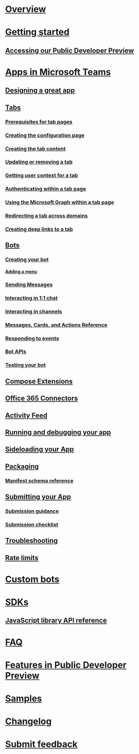 ﻿# [Overview](index.md)
# [Getting started](setup.md)
## [Accessing our Public Developer Preview](publicpreview.md)
# [Apps in Microsoft Teams](teamsapps.md)
## [Designing a great app](design.md)
## [Tabs](tabs.md)
### [Prerequisites for tab pages](prerequisites.md)
### [Creating the configuration page](createconfigpage.md)
### [Creating the tab content](createcontentpage.md)
### [Updating or removing a tab](updateremove.md)
### [Getting user context for a tab](getusercontext.md)
### [Authenticating within a tab page](auth.md)
### [Using the Microsoft Graph within a tab page](graph.md)
### [Redirecting a tab across domains](crossdomain.md)
### [Creating deep links to a tab](deeplinks.md)
## [Bots](bots.md)
### [Creating your bot](botscreate.md)
#### [Adding a menu](botmenu.md)
### [Sending Messages](botsconversation.md)
### [Interacting in 1:1 chat](bots1on1.md)
### [Interacting in channels](botsinchannels.md)
### [Messages, Cards, and Actions Reference](botsmessages.md)
### [Responding to events](botevents.md)
### [Bot APIs](botapis.md)
### [Testing your bot](botsadd.md)
## [Compose Extensions](composeextensions.md)
## [Office 365 Connectors](connectors.md)
## [Activity Feed](activityfeed.md)
## [Running and debugging your app](debugging.md)
## [Sideloading your App](sideload.md)
## [Packaging](createpackage.md)
### [Manifest schema reference](schema.md)
## [Submitting your App](submission.md)
### [Submission guidance](submissionguidance.md)
### [Submission checklist](submissionchecklist.md)
## [Troubleshooting](troubleshooting.md)
## [Rate limits](ratelimiting.md)
# [Custom bots](custombot.md)
# [SDKs](sdk.md)
## [JavaScript library API reference](jslibrary.md)
# [FAQ](faq.md)
# [Features in Public Developer Preview](previewfeatures.md)
# [Samples](samples.md)
# [Changelog](changelog.md)
# [Submit feedback](feedback.md)
